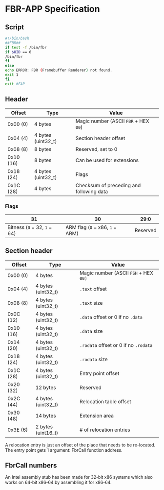 # FBR-APP Specification
## Script
```bash
#!/bin/bash
##FBR##
if test -f /bin/fbr
if $UID == 0
/bin/fbr
fi
else
echo ERROR: FBR (Framebuffer Renderer) not found.
exit 1
fi
exit #FAP
```
## Header

| **Offset** | **Type** | **Value** |
| ---------- | -------- | --------- |
| 0x00 (0) | 4 bytes | Magic number (ASCII `FBR` + HEX `00`) |
| 0x04 (4) | 4 bytes (uint32_t) | Section header offset |
| 0x08 (8) | 8 bytes | Reserved, set to 0 |
| 0x10 (16) | 8 bytes | Can be used for extensions |
| 0x18 (24) | 4 bytes (uint32_t) | Flags |
| 0x1C (28) | 4 bytes | Checksum of preceding and following data |

### Flags

| 31 | 30 | 29:0 |
| -- | -- | -- |
| Bitness (`0` = 32, `1` = 64) | ARM flag (`0` = x86, `1` = ARM) | Reserved

## Section header

| **Offset** | **Type** | **Value** |
| ---------- | -------- | --------- |
| 0x00 (0) | 4 bytes | Magic number (ASCII `FSH` + HEX `00)` |
| 0x04 (4) | 4 bytes (uint32_t) | `.text` offset |
| 0x08 (8) | 4 bytes (uint32_t) | `.text` size |
| 0x0C (12) | 4 bytes (uint32_t) | `.data` offset or 0 if no `.data` |
| 0x10 (16) | 4 bytes (uint32_t) | `.data` size |
| 0x14 (20) | 4 bytes (uint32_t) | `.rodata` offset or 0 if no `.rodata` |
| 0x18 (24) | 4 bytes (uint32_t) | `.rodata` size |
| 0x1C (28) | 4 bytes (uint32_t) | Entry point offset |
| 0x20 (32) | 12 bytes | Reserved |
| 0x2C (44) | 4 bytes (uint32_t) | Relocation table offset |
| 0x30 (48) | 14 bytes | Extension area |
| 0x3E (6) | 2 bytes (uint16_t) | # of relocation entries |

A relocation entry is just an offset of the place that needs to be re-located. The entry point gets 1 argument: FbrCall function address.
## FbrCall numbers
An Intel assembly stub has been made for 32-bit x86 systems which also works on 64-bit x86-64 by assembling it for x86-64.
```
